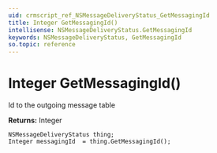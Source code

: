 ```yaml
---
uid: crmscript_ref_NSMessageDeliveryStatus_GetMessagingId
title: Integer GetMessagingId()
intellisense: NSMessageDeliveryStatus.GetMessagingId
keywords: NSMessageDeliveryStatus, GetMessagingId
so.topic: reference
---
```


# Integer GetMessagingId()

Id to the outgoing message table

**Returns:** Integer

```crmscript
NSMessageDeliveryStatus thing;
Integer messagingId  = thing.GetMessagingId();
```

